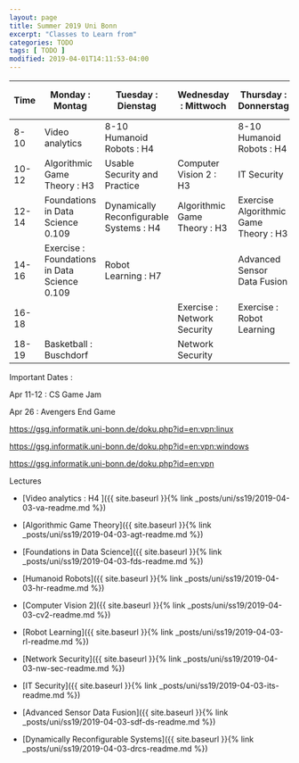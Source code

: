 ```yaml
---
layout: page
title: Summer 2019 Uni Bonn
excerpt: "Classes to Learn from"
categories: TODO
tags: [ TODO ]
modified: 2019-04-01T14:11:53-04:00
---
```





|Time | Monday : Montag | Tuesday : Dienstag | Wednesday : Mittwoch | Thursday : Donnerstag | Friday : Freitag | Saturday : Samstag| Sunday : Sonntag |
|-------|-------|-------|-------|-------|-------|-------|-------|
|8-10|Video analytics | 8-10 Humanoid Robots : H4|  |8-10 Humanoid Robots : H4||||
|10-12| Algorithmic Game Theory : H3 | Usable Security and Practice |Computer Vision 2 : H3 | IT Security |Computer Vision 2  : Horsaal 3||
|12-14| Foundations in Data Science 0.109| Dynamically Reconfigurable Systems : H4 | Algorithmic Game Theory : H3 |Exercise Algorithmic Game Theory : H3|Video analytics Tutorials||
|14-16| Exercise : Foundations in Data Science 0.109| Robot Learning : H7 ||Advanced Sensor Data Fusion|||
|16-18|||Exercise : Network Security| Exercise : Robot Learning |||
|18-19| Basketball : Buschdorf| | Network Security ||||


Important Dates :

Apr 11-12 : CS Game Jam

Apr 26 : Avengers End Game





https://gsg.informatik.uni-bonn.de/doku.php?id=en:vpn:linux

https://gsg.informatik.uni-bonn.de/doku.php?id=en:vpn:windows

https://gsg.informatik.uni-bonn.de/doku.php?id=en:vpn



Lectures

* [Video analytics : H4 ]({{ site.baseurl }}{% link _posts/uni/ss19/2019-04-03-va-readme.md %})

* [Algorithmic Game Theory]({{ site.baseurl }}{% link _posts/uni/ss19/2019-04-03-agt-readme.md %})

* [Foundations in Data Science]({{ site.baseurl }}{% link _posts/uni/ss19/2019-04-03-fds-readme.md %})

* [Humanoid Robots]({{ site.baseurl }}{% link _posts/uni/ss19/2019-04-03-hr-readme.md %})

* [Computer Vision 2]({{ site.baseurl }}{% link _posts/uni/ss19/2019-04-03-cv2-readme.md %})

* [Robot Learning]({{ site.baseurl }}{% link _posts/uni/ss19/2019-04-03-rl-readme.md %})

* [Network Security]({{ site.baseurl }}{% link _posts/uni/ss19/2019-04-03-nw-sec-readme.md %})

* [IT Security]({{ site.baseurl }}{% link _posts/uni/ss19/2019-04-03-its-readme.md %})

* [Advanced Sensor Data Fusion]({{ site.baseurl }}{% link _posts/uni/ss19/2019-04-03-sdf-ds-readme.md %})

* [Dynamically Reconfigurable Systems]({{ site.baseurl }}{% link _posts/uni/ss19/2019-04-03-drcs-readme.md %})
